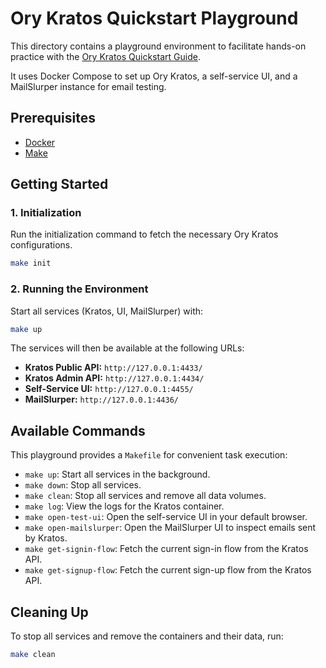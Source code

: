# Ory Kratos Quickstart Playground

This directory contains a playground environment to facilitate hands-on practice with the [Ory Kratos Quickstart Guide](https://www.ory.sh/docs/kratos/quickstart).

It uses Docker Compose to set up Ory Kratos, a self-service UI, and a MailSlurper instance for email testing.

## Prerequisites

*   [Docker](https://www.docker.com/get-started)
*   [Make](https://www.gnu.org/software/make/)

## Getting Started

### 1. Initialization

Run the initialization command to fetch the necessary Ory Kratos configurations.

```bash
make init
```

### 2. Running the Environment

Start all services (Kratos, UI, MailSlurper) with:

```bash
make up
```

The services will then be available at the following URLs:

*   **Kratos Public API:** `http://127.0.0.1:4433/`
*   **Kratos Admin API:** `http://127.0.0.1:4434/`
*   **Self-Service UI:** `http://127.0.0.1:4455/`
*   **MailSlurper:** `http://127.0.0.1:4436/`

## Available Commands

This playground provides a `Makefile` for convenient task execution:

*   `make up`: Start all services in the background.
*   `make down`: Stop all services.
*   `make clean`: Stop all services and remove all data volumes.
*   `make log`: View the logs for the Kratos container.
*   `make open-test-ui`: Open the self-service UI in your default browser.
*   `make open-mailslurper`: Open the MailSlurper UI to inspect emails sent by Kratos.
*   `make get-signin-flow`: Fetch the current sign-in flow from the Kratos API.
*   `make get-signup-flow`: Fetch the current sign-up flow from the Kratos API.

## Cleaning Up

To stop all services and remove the containers and their data, run:

```bash
make clean
```